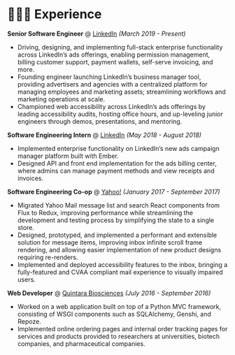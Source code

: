 # 👨🏻‍💻 Experience

**Senior Software Engineer** @ [LinkedIn](https://www.linkedin.com/) _(March 2019 - Present)_
- Driving, designing, and implementing full-stack enterprise functionality across LinkedIn’s ads offerings, enabling permission management, billing customer support, payment wallets, self-serve invoicing, and more. 
- Founding engineer launching LinkedIn’s business manager tool, providing advertisers and agencies with a centralized platform for managing employees and marketing assets; streamlining workflows and marketing operations at scale. 
- Championed web accessibility across LinkedIn’s ads offerings by leading accessibility audits, hosting office hours, and up-leveling junior engineers through demos, presentations, and mentoring. 

**Software Engineering Intern** @ [LinkedIn](https://www.linkedin.com/) _(May 2018 - August 2018)_
- Implemented enterprise functionality on LinkedIn’s new ads campaign manager platform built with Ember.
- Designed API and front end implementation for the ads billing center, where admins can manage payment methods and view receipts and invoices.

**Software Engineering Co-op** @ [Yahoo!](https://www.yahoo.com/) _(January 2017 - September 2017)_
- Migrated Yahoo Mail message list and search React components from Flux to Redux, improving performance while streamlining the development and testing process by simplifying the state to a single store.
- Designed, prototyped, and implemented a performant and extensible solution for message items, improving inbox infinite scroll frame rendering, and allowing easier implementation of new product designs requiring re-renders.
- Implemented and deployed accessibility features to the inbox, bringing a fully-featured and CVAA compliant mail experience to visually impaired users.

**Web Developer** @ [Quintara Biosciences](https://www.quintarabio.com/) _(July 2016 - September 2016)_
- Worked on a web application built on top of a Python MVC framework, consisting of WSGI components such as SQLAlchemy, Genshi, and Repoze.
- Implemented online ordering pages and internal order tracking pages for services and products provided to researchers at universities, biotech companies, and pharmaceutical companies.